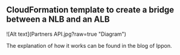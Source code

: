 ## **CloudFormation template to create a bridge between a NLB and an ALB**

![Alt text](Partners API.jpg?raw=true "Diagram")

The explanation of how it works can be found in the blog of Ippon. 
